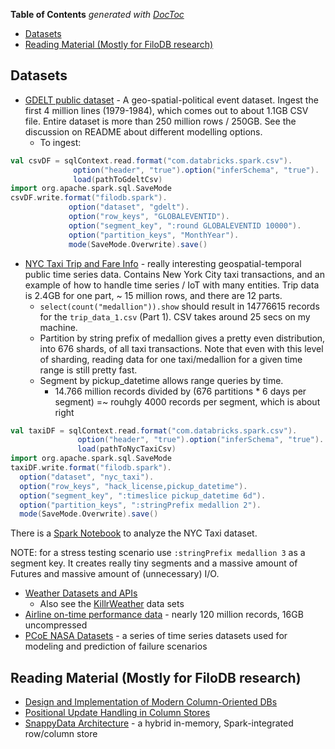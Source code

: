 <!-- START doctoc generated TOC please keep comment here to allow auto update -->
<!-- DON'T EDIT THIS SECTION, INSTEAD RE-RUN doctoc TO UPDATE -->
**Table of Contents**  *generated with [DocToc](https://github.com/thlorenz/doctoc)*

- [Datasets](#datasets)
- [Reading Material (Mostly for FiloDB research)](#reading-material-mostly-for-filodb-research)

<!-- END doctoc generated TOC please keep comment here to allow auto update -->

## Datasets

* [GDELT public dataset](http://data.gdeltproject.org/documentation/GDELT-Data_Format_Codebook.pdf) - A geo-spatial-political event dataset.  Ingest the first 4 million lines (1979-1984), which comes out to about 1.1GB CSV file.  Entire dataset is more than 250 million rows / 250GB.  See the discussion on README about different modelling options.
    - To ingest:

```scala
val csvDF = sqlContext.read.format("com.databricks.spark.csv").
              option("header", "true").option("inferSchema", "true").
              load(pathToGdeltCsv)
import org.apache.spark.sql.SaveMode
csvDF.write.format("filodb.spark").
             option("dataset", "gdelt").
             option("row_keys", "GLOBALEVENTID").
             option("segment_key", ":round GLOBALEVENTID 10000").
             option("partition_keys", "MonthYear").
             mode(SaveMode.Overwrite).save()
```

* [NYC Taxi Trip and Fare Info](http://www.andresmh.com/nyctaxitrips/) - really interesting geospatial-temporal public time series data.  Contains New York City taxi transactions, and an example of how to handle time series / IoT with many entities. Trip data is 2.4GB for one part, ~ 15 million rows, and there are 12 parts.
    - `select(count("medallion")).show` should result in 14776615 records for the `trip_data_1.csv` (Part 1).   CSV takes around 25 secs on my machine.
    - Partition by string prefix of medallion gives a pretty even distribution, into 676 shards, of all taxi transactions.  Note that even with this level of sharding, reading data for one taxi/medallion for a given time range is still pretty fast.
    - Segment by pickup_datetime allows range queries by time.
      + 14.766 million records divided by (676 partitions * 6 days per segment) =~ rouhgly 4000 records per segment, which is about right

```scala
val taxiDF = sqlContext.read.format("com.databricks.spark.csv").
               option("header", "true").option("inferSchema", "true").
               load(pathToNycTaxiCsv)
import org.apache.spark.sql.SaveMode
taxiDF.write.format("filodb.spark").
  option("dataset", "nyc_taxi").
  option("row_keys", "hack_license,pickup_datetime").
  option("segment_key", ":timeslice pickup_datetime 6d").
  option("partition_keys", ":stringPrefix medallion 2").
  mode(SaveMode.Overwrite).save()
```

There is a [Spark Notebook](FiloDB_Taxi_Geo_demo.snb) to analyze the NYC Taxi dataset.

NOTE: for a stress testing scenario use `:stringPrefix medallion 3` as a segment key.  It creates really tiny segments and a massive amount of Futures and massive amount of (unnecessary) I/O.

* [Weather Datasets and APIs](https://github.com/killrweather/killrweather/wiki/9.-Weather-Data-Sources-and-APIs)
    - Also see the [KillrWeather](https://github.com/killrweather/killrweather/tree/master/data/load) data sets
* [Airline on-time performance data](http://stat-computing.org/dataexpo/2009/) - nearly 120 million records, 16GB uncompressed
* [PCoE NASA Datasets](http://ti.arc.nasa.gov/tech/dash/pcoe/prognostic-data-repository/) - a series of time series datasets used for modeling and prediction of failure scenarios 

## Reading Material (Mostly for FiloDB research)

* [Design and Implementation of Modern Column-Oriented DBs](http://db.csail.mit.edu/pubs/abadi-column-stores.pdf)
* [Positional Update Handling in Column Stores](http://www.cs.cornell.edu/~guoz/Guozhang%20Wang%20slides/Positional%20Update%20Handling%20in%20Column%20Stores.pdf)
* [SnappyData Architecture](http://www.snappydata.io/snappy-industrial) - a hybrid in-memory, Spark-integrated row/column store

